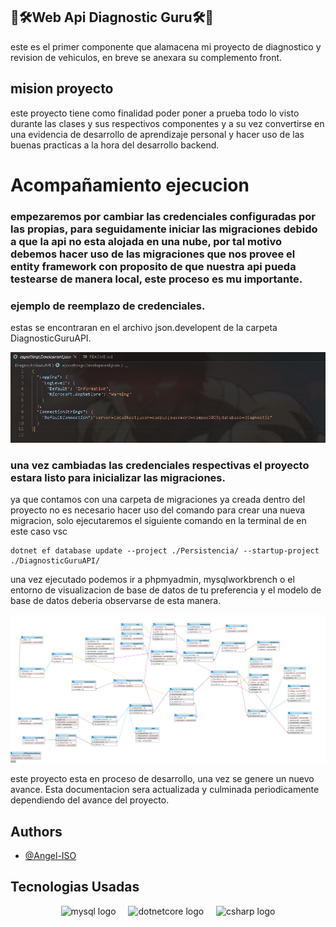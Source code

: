 
## 🚗🛠️Web Api Diagnostic Guru🛠️🚗

este es el primer componente que alamacena mi proyecto de  diagnostico y revision de vehiculos, en breve se anexara su complemento front.


## mision proyecto

este proyecto tiene como finalidad poder poner a prueba todo lo visto durante las clases y sus respectivos componentes y a su vez convertirse en una evidencia de desarrollo de aprendizaje personal y hacer uso de las buenas practicas a la hora del desarrollo backend.

# Acompañamiento ejecucion

### empezaremos por cambiar las credenciales configuradas por las propias, para seguidamente iniciar las migraciones debido a que la api no esta alojada en una nube,  por tal motivo debemos hacer uso de las migraciones que nos provee el entity framework con proposito de que nuestra api pueda testearse de manera local, este proceso es mu importante.


### ejemplo de reemplazo de credenciales.

estas se encontraran en el archivo json.developent de la carpeta DiagnosticGuruAPI.


![ejemplo: ](/Media/CredencialesDb.PNG)



### una vez cambiadas las credenciales respectivas el proyecto estara listo para inicializar las migraciones.

ya que contamos con una carpeta de migraciones ya creada dentro del proyecto no es necesario hacer uso del comando para crear una nueva migracion, solo ejecutaremos el siguiente comando en la terminal de en este caso vsc

```
dotnet ef database update --project ./Persistencia/ --startup-project ./DiagnosticGuruAPI/
```
una vez ejecutado podemos ir a phpmyadmin, mysqlworkbrench o el entorno de visualizacion de base de datos de tu preferencia y el modelo de base de datos deberia observarse de esta manera. 



![ejemplo: ](/Media/diagramadb.jpg)





este proyecto esta en proceso de desarrollo, una vez se genere un nuevo avance. Esta documentacion sera actualizada y culminada periodicamente dependiendo del avance del proyecto.

## Authors

- [@Angel-ISO](https://www.github.com/Angel-ISO)

## Tecnologias Usadas

<div align="center">
  <img src="https://cdn.jsdelivr.net/gh/devicons/devicon/icons/mysql/mysql-original.svg" height="40" alt="mysql logo"  />
  <img width="12" />
  <img src="https://cdn.jsdelivr.net/gh/devicons/devicon/icons/dotnetcore/dotnetcore-original.svg" height="40" alt="dotnetcore logo"  />
  <img width="12" />
  <img src="https://cdn.jsdelivr.net/gh/devicons/devicon/icons/csharp/csharp-original.svg" height="40" alt="csharp logo"  />
</div>


